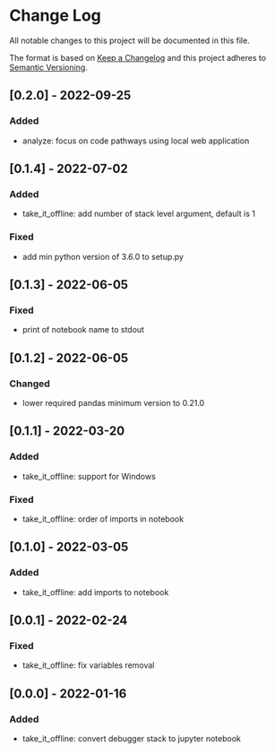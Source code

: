 # Change Log
All notable changes to this project will be documented in this file.
 
The format is based on [Keep a Changelog](http://keepachangelog.com/)
and this project adheres to [Semantic Versioning](http://semver.org/).
 
## [0.2.0] - 2022-09-25
 
### Added

- analyze: focus on code pathways using local web application
 
## [0.1.4] - 2022-07-02

### Added

- take_it_offline: add number of stack level argument, default is 1
 
### Fixed

- add min python version of 3.6.0 to setup.py

## [0.1.3] - 2022-06-05
 
### Fixed

- print of notebook name to stdout

## [0.1.2] - 2022-06-05
 
### Changed

- lower required pandas minimum version to 0.21.0

## [0.1.1] - 2022-03-20
 
### Added

- take_it_offline: support for Windows

### Fixed

- take_it_offline: order of imports in notebook

## [0.1.0] - 2022-03-05
 
### Added

- take_it_offline: add imports to notebook


## [0.0.1] - 2022-02-24
 
### Fixed

- take_it_offline: fix variables removal
 
## [0.0.0] - 2022-01-16
 
### Added

- take_it_offline: convert debugger stack to jupyter notebook